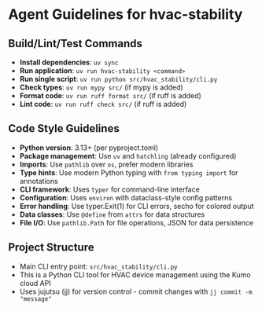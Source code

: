 # Agent Guidelines for hvac-stability

## Build/Lint/Test Commands
- **Install dependencies**: `uv sync`
- **Run application**: `uv run hvac-stability <command>`
- **Run single script**: `uv run python src/hvac_stability/cli.py`
- **Check types**: `uv run mypy src/` (if mypy is added)
- **Format code**: `uv run ruff format src/` (if ruff is added)
- **Lint code**: `uv run ruff check src/` (if ruff is added)

## Code Style Guidelines
- **Python version**: 3.13+ (per pyproject.toml)
- **Package management**: Use `uv` and `hatchling` (already configured)
- **Imports**: Use `pathlib` over `os`, prefer modern libraries
- **Type hints**: Use modern Python typing with `from typing import` for annotations
- **CLI framework**: Uses `typer` for command-line interface
- **Configuration**: Uses `environ` with dataclass-style config patterns
- **Error handling**: Use typer.Exit(1) for CLI errors, secho for colored output
- **Data classes**: Use `@define` from `attrs` for data structures
- **File I/O**: Use `pathlib.Path` for file operations, JSON for data persistence

## Project Structure
- Main CLI entry point: `src/hvac_stability/cli.py`
- This is a Python CLI tool for HVAC device management using the Kumo cloud API
- Uses jujutsu (jj) for version control - commit changes with `jj commit -m "message"`
